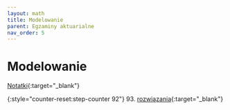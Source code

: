 ```yaml
---
layout: math
title: Modelowanie
parent: Egzaminy aktuarialne
nav_order: 5
---
```


# Modelowanie

[Notatki](../modelowanie/notatki.html){:target="_blank"}

{:style="counter-reset:step-counter 92"}
93. [rozwiązania](pdfs_modelowanie/Egzamin_093.pdf){:target="_blank"}